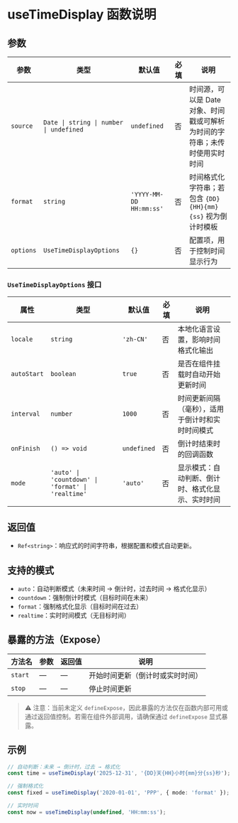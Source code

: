 # useTimeDisplay 函数说明

## 参数

| 参数     | 类型                                       | 默认值         | 必填 | 说明                                                                 |
|--------|------------------------------------------|-------------|----|----------------------------------------------------------------------|
| `source`  | `Date \| string \| number \| undefined` | `undefined` | 否  | 时间源，可以是 Date 对象、时间戳或可解析为时间的字符串；未传时使用实时时间 |
| `format`  | `string`                                | `'YYYY-MM-DD HH:mm:ss'` | 否  | 时间格式化字符串；若包含 `{DD}{HH}{mm}{ss}` 视为倒计时模板             |
| `options` | `UseTimeDisplayOptions`               | `{}`        | 否  | 配置项，用于控制时间显示行为                                             |

### `UseTimeDisplayOptions` 接口

| 属性       | 类型                                                                 | 默认值      | 必填 | 说明                                                                 |
|----------|--------------------------------------------------------------------|-----------|----|----------------------------------------------------------------------|
| `locale`   | `string`                                                         | `'zh-CN'` | 否  | 本地化语言设置，影响时间格式化输出                                         |
| `autoStart` | `boolean`                                                        | `true`    | 否  | 是否在组件挂载时自动开始更新时间                                             |
| `interval` | `number`                                                         | `1000`    | 否  | 时间更新间隔（毫秒），适用于倒计时和实时时间模式                                 |
| `onFinish` | `() => void`                                                     | `undefined` | 否  | 倒计时结束时的回调函数                                                      |
| `mode`     | `'auto' \| 'countdown' \| 'format' \| 'realtime'`              | `'auto'`  | 否  | 显示模式：自动判断、倒计时、格式化显示、实时时间                                 |

## 返回值

- `Ref<string>`：响应式的时间字符串，根据配置和模式自动更新。

## 支持的模式

- `auto`：自动判断模式（未来时间 → 倒计时，过去时间 → 格式化显示）
- `countdown`：强制倒计时模式（目标时间在未来）
- `format`：强制格式化显示（目标时间在过去）
- `realtime`：实时时间模式（无目标时间）

## 暴露的方法（Expose）

| 方法名  | 参数 | 返回值 | 说明             |
|-------|----|-----|------------------|
| `start` | —  | —   | 开始时间更新（倒计时或实时时间） |
| `stop`  | —  | —   | 停止时间更新               |

> ⚠️ 注意：当前未定义 `defineExpose`，因此暴露的方法仅在函数内部可用或通过返回值控制。若需在组件外部调用，请确保通过 `defineExpose` 显式暴露。

## 示例

```ts
// 自动判断：未来 → 倒计时，过去 → 格式化
const time = useTimeDisplay('2025-12-31', '{DD}天{HH}小时{mm}分{ss}秒');

// 强制格式化
const fixed = useTimeDisplay('2020-01-01', 'PPP', { mode: 'format' });

// 实时时间
const now = useTimeDisplay(undefined, 'HH:mm:ss');
```